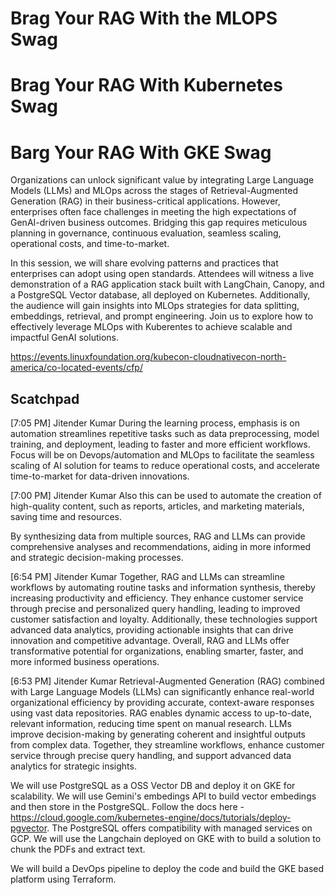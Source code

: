 # Brag Your RAG With the MLOPS Swag
# Brag Your RAG With Kubernetes Swag
# Barg Your RAG With GKE Swag

Organizations can unlock significant value by integrating Large Language Models (LLMs) and MLOps across the stages of Retrieval-Augmented Generation (RAG) in their business-critical applications. However, enterprises often face challenges in meeting the high expectations of GenAI-driven business outcomes. Bridging this gap requires meticulous planning in governance, continuous evaluation, seamless scaling, operational costs, and time-to-market.

In this session, we will share evolving patterns and practices that enterprises can adopt using open standards. Attendees will witness a live demonstration of a RAG application stack built with LangChain, Canopy, and a PostgreSQL Vector database, all deployed on Kubernetes. Additionally, the audience will gain insights into MLOps strategies for data splitting, embeddings, retrieval, and prompt engineering. Join us to explore how to effectively leverage MLOps with Kuberentes to achieve scalable and impactful GenAI solutions.


https://events.linuxfoundation.org/kubecon-cloudnativecon-north-america/co-located-events/cfp/

## Scatchpad 
[7:05 PM] Jitender Kumar
During the learning process, emphasis is on automation streamlines repetitive tasks such as data preprocessing, model training, and deployment, leading to faster and more efficient workflows. Focus will be on  Devops/automation and MLOps to facilitate the seamless scaling of AI solution for teams to reduce operational costs, and accelerate time-to-market for data-driven innovations.
 

[7:00 PM] Jitender Kumar
Also this  can be used to automate the creation of high-quality content, such as reports, articles, and marketing materials, saving time and resources.
 

By synthesizing data from multiple sources, RAG and LLMs can provide comprehensive analyses and recommendations, aiding in more informed and strategic decision-making processes.

[6:54 PM] Jitender Kumar
Together, RAG and LLMs can streamline workflows by automating routine tasks and information synthesis, thereby increasing productivity and efficiency. They enhance customer service through precise and personalized query handling, leading to improved customer satisfaction and loyalty. Additionally, these technologies support advanced data analytics, providing actionable insights that can drive innovation and competitive advantage. Overall, RAG and LLMs offer transformative potential for organizations, enabling smarter, faster, and more informed business operations.

[6:53 PM] Jitender Kumar
Retrieval-Augmented Generation (RAG) combined with Large Language Models (LLMs) can significantly enhance real-world organizational efficiency by providing accurate, context-aware responses using vast data repositories. RAG enables dynamic access to up-to-date, relevant information, reducing time spent on manual research. LLMs improve decision-making by generating coherent and insightful outputs from complex data. Together, they streamline workflows, enhance customer service through precise query handling, and support advanced data analytics for strategic insights.
 


We will use PostgreSQL as a OSS Vector DB and deploy it on GKE for scalability. 
We will use Gemini's embedings API to build vector embedings and then store in the PostgreSQL. 
Follow the docs here - https://cloud.google.com/kubernetes-engine/docs/tutorials/deploy-pgvector. 
The PostgreSQL offers compatibility with managed services on GCP. 
We will use the Langchain deployed on GKE with  to build a solution to chunk the PDFs and extract text. 

We will build a DevOps pipeline to deploy the code and build the GKE based platform using Terraform. 



